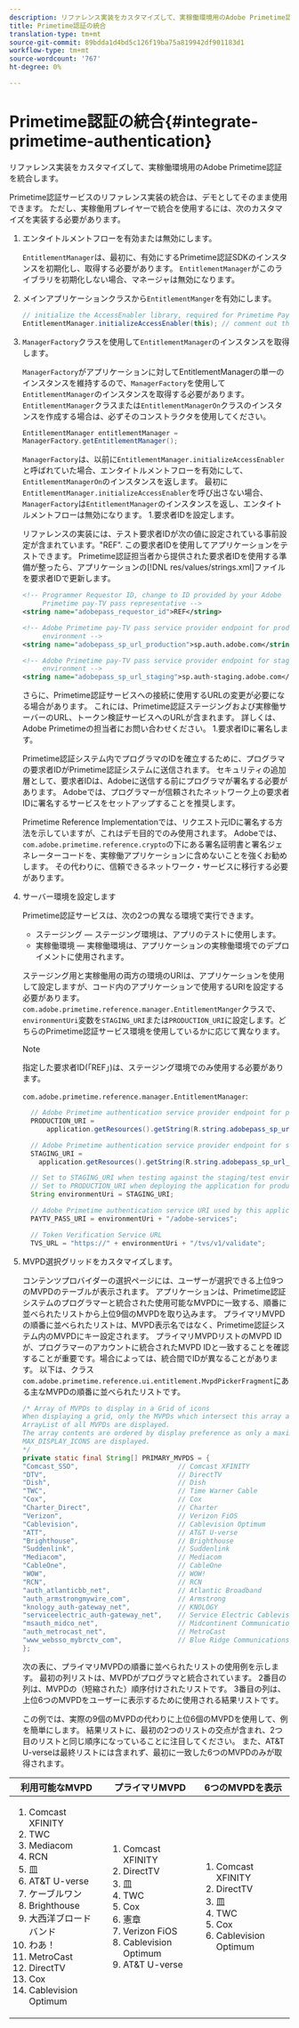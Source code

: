 ```yaml
---
description: リファレンス実装をカスタマイズして、実稼働環境用のAdobe Primetime認証を統合します。
title: Primetime認証の統合
translation-type: tm+mt
source-git-commit: 89bdda1d4bd5c126f19ba75a819942df901183d1
workflow-type: tm+mt
source-wordcount: '767'
ht-degree: 0%

---
```



# Primetime認証の統合{#integrate-primetime-authentication}

リファレンス実装をカスタマイズして、実稼働環境用のAdobe Primetime認証を統合します。

Primetime認証サービスのリファレンス実装の統合は、デモとしてそのまま使用できます。 ただし、実稼働用プレイヤーで統合を使用するには、次のカスタマイズを実装する必要があります。

1. エンタイトルメントフローを有効または無効にします。

   `EntitlementManager`は、最初に、有効にするPrimetime認証SDKのインスタンスを初期化し、取得する必要があります。 `EntitlementManager`がこのライブラリを初期化しない場合、マネージャは無効になります。
1. メインアプリケーションクラスから`EntitlementManger`を有効にします。

   ```java
   // initialize the AccessEnabler library, required for Primetime PayTV Pass entitlement workflows 
   EntitlementManager.initializeAccessEnabler(this); // comment out this line to disable entitlement workflows
   ```

1. `ManagerFactory`クラスを使用して`EntitlementManager`のインスタンスを取得します。

   `ManagerFactory`がアプリケーションに対してEntitlementManagerの単一のインスタンスを維持するので、`ManagerFactory`を使用して`EntitlementManager`のインスタンスを取得する必要があります。 `EntitlementManager`クラスまたは`EntitlementManagerOn`クラスのインスタンスを作成する場合は、必ずそのコンストラクタを使用してください。

   ```java
   EntitlementManager entitlementManager =  
   ManagerFactory.getEntitlementManager();
   ```

   `ManagerFactory`は、以前に`EntitlementManager.initializeAccessEnabler`と呼ばれていた場合、エンタイトルメントフローを有効にして、`EntitlementManagerOn`のインスタンスを返します。 最初に`EntitlementManager.initializeAccessEnabler`を呼び出さない場合、`ManagerFactory`は`EntitlementManager`のインスタンスを返し、エンタイトルメントフローは無効になります。 1.要求者IDを設定します。

   リファレンスの実装には、テスト要求者IDが次の値に設定されている事前設定が含まれています。&quot;REF&quot;. この要求者IDを使用してアプリケーションをテストできます。 Primetime認証担当者から提供された要求者IDを使用する準備が整ったら、アプリケーションの[!DNL res/values/strings.xml]ファイルを要求者IDで更新します。

   ```xml
   <!-- Programmer Requestor ID, change to ID provided by your Adobe  
        Primetime pay-TV pass representative --> 
   <string name="adobepass_requestor_id">REF</string> 
   
   <!-- Adobe Primetime pay-TV pass service provider endpoint for production 
        environment --> 
   <string name="adobepass_sp_url_production">sp.auth.adobe.com</string> 
   
   <!-- Adobe Primetime pay-TV pass service provider endpoint for staging  
        environment --> 
   <string name="adobepass_sp_url_staging">sp.auth-staging.adobe.com</string>
   ```

   さらに、Primetime認証サービスへの接続に使用するURLの変更が必要になる場合があります。 これには、Primetime認証ステージングおよび実稼働サーバーのURL、トークン検証サービスへのURLが含まれます。 詳しくは、Adobe Primetimeの担当者にお問い合わせください。 1.要求者IDに署名します。

   Primetime認証システム内でプログラマのIDを確立するために、プログラマの要求者IDがPrimetime認証システムに送信されます。 セキュリティの追加層として、要求者IDは、Adobeに送信する前にプログラマが署名する必要があります。 Adobeでは、プログラマーが信頼されたネットワーク上の要求者IDに署名するサービスをセットアップすることを推奨します。

   Primetime Reference Implementationでは、リクエスト元IDに署名する方法を示していますが、これはデモ目的でのみ使用されます。 Adobeでは、`com.adobe.primetime.reference.crypto`の下にある署名証明書と署名ジェネレーターコードを、実稼働アプリケーションに含めないことを強くお勧めします。 その代わりに、信頼できるネットワーク・サービスに移行する必要があります。

1. サーバー環境を設定します

   Primetime認証サービスは、次の2つの異なる環境で実行できます。

   * ステージング — ステージング環境は、アプリのテストに使用します。
   * 実稼働環境 — 実稼働環境は、アプリケーションの実稼働環境でのデプロイメントに使用されます。

   ステージング用と実稼働用の両方の環境のURIは、アプリケーションを使用して設定しますが、コード内のアプリケーションで使用するURIを設定する必要があります。 `com.adobe.primetime.reference.manager.EntitlementManger`クラスで、`environmentUri`変数を`STAGING_URI`または`PRODUCTION_URI`に設定します。どちらのPrimetime認証サービス環境を使用しているかに応じて異なります。

   >[!NOTE]
   >
   >指定した要求者ID(「REF」)は、ステージング環境でのみ使用する必要があります。

   `com.adobe.primetime.reference.manager.EntitlementManager`:

   ```java
     // Adobe Primetime authentication service provider endpoint for production environment 
     PRODUCTION_URI = 
         application.getResources().getString(R.string.adobepass_sp_url_production); 
   
     // Adobe Primetime authentication service provider endpoint for staging environment 
     STAGING_URI = 
       application.getResources().getString(R.string.adobepass_sp_url_staging); 
   
     // Set to STAGING_URI when testing against the staging/test environment 
     // Set to PRODUCTION_URI when deploying the application for production use 
     String environmentUri = STAGING_URI; 
   
     // Adobe Primetime authentication service URI used by this application 
     PAYTV_PASS_URI = environmentUri + "/adobe-services"; 
   
     // Token Verification Service URL 
     TVS_URL = "https://" + environmentUri + "/tvs/v1/validate";
   ```

1. MVPD選択グリッドをカスタマイズします。

   コンテンツプロバイダーの選択ページには、ユーザーが選択できる上位9つのMVPDのテーブルが表示されます。 アプリケーションは、Primetime認証システムのプログラマーと統合された使用可能なMVPDに一致する、順番に並べられたリストから上位9個のMVPDを取り込みます。 プライマリMVPDの順番に並べられたリストは、MVPD表示名ではなく、Primetime認証システム内のMVPDにキー設定されます。 プライマリMVPDリストのMVPD IDが、プログラマーのアカウントに統合されたMVPD IDと一致することを確認することが重要です。場合によっては、統合間でIDが異なることがあります。 以下は、クラス`com.adobe.primetime.reference.ui.entitlement.MvpdPickerFragment`にある主なMVPDの順番に並べられたリストです。

   ```java
   /* Array of MVPDs to display in a Grid of icons 
   When displaying a grid, only the MVPDs which intersect this array and the 
   ArrayList of all MVPDs are displayed. 
   The array contents are ordered by display preference as only a maximum of 
   MAX_DISPLAY_ICONS are displayed. 
   */ 
   private static final String[] PRIMARY_MVPDS = { 
   "Comcast_SSO",                         // Comcast XFINITY 
   "DTV",                                 // DirectTV 
   "Dish",                                // Dish 
   "TWC",                                 // Time Warner Cable 
   "Cox",                                 // Cox 
   "Charter_Direct",                      // Charter 
   "Verizon",                             // Verizon FiOS 
   "Cablevision",                         // Cablevision Optimum 
   "ATT",                                 // AT&T U-verse 
   "Brighthouse",                         // Brighthouse 
   "Suddenlink",                          // Suddenlink 
   "Mediacom",                            // Mediacom 
   "CableOne",                            // CableOne 
   "WOW",                                 // WOW! 
   "RCN",                                 // RCN 
   "auth_atlanticbb_net",                 // Atlantic Broadband 
   "auth_armstrongmywire_com",            // Armstrong 
   "knology_auth-gateway_net",            // KNOLOGY 
   "serviceelectric_auth-gateway_net",    // Service Electric Cablevision 
   "msauth_midco_net",                    // Midcontinent Communications 
   "auth_metrocast_net",                  // MetroCast 
   "www_websso_mybrctv_com",              // Blue Ridge Communications 
   };
   ```

   次の表に、プライマリMVPDの順番に並べられたリストの使用例を示します。 最初の列リストは、MVPDがプログラマと統合されています。 2番目の列は、MVPDの（短縮された）順序付けされたリストです。 3番目の列は、上位6つのMVPDをユーザーに表示するために使用される結果リストです。

   この例では、実際の9個のMVPDの代わりに上位6個のMVPDを使用して、例を簡単にします。 結果リストに、最初の2つのリストの交点が含まれ、2つ目のリストと同じ順序になっていることに注目してください。 また、AT&amp;T U-verseは最終リストには含まれず、最初に一致した6つのMVPDのみが取得されます。

| 利用可能なMVPD | プライマリMVPD | 6つのMVPDを表示 |
|--- |--- |--- |
| <ol><li>Comcast XFINITY</li><li>TWC</li><li>Mediacom</li><li>RCN</li><li>皿</li><li>AT&amp;T U-verse</li><li>ケーブルワン</li><li>Brighthouse</li><li>大西洋ブロードバンド</li><li>わあ！</li><li>MetroCast</li><li>DirectTV </li><li>Cox</li><li>Cablevision Optimum</li></ol> | <ol><li>Comcast XFINITY</li><li>DirectTV</li><li>皿</li><li> TWC</li><li>Cox</li><li>憲章</li><li>Verizon FiOS</li><li>Cablevision Optimum</li><li>AT&amp;T U-verse</li></ol> | <ol><li>Comcast XFINITY</li><li>DirectTV</li><li>皿</li><li>TWC</li><li>Cox</li><li>Cablevision Optimum</li></ol> |
